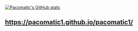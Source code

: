 [![Pacomatic's GitHub stats](https://github-readme-stats.vercel.app/api?username=Pacomatic1&show=reviews,discussions_started,discussions_answered,prs_merged,prs_merged_percentage&show_icons=true&theme=tokyonight)](https://github.com/Pacomatic1/github-readme-stats)
## https://pacomatic1.github.io/pacomatic1/
